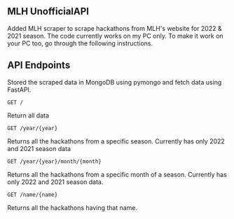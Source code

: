 ## MLH UnofficialAPI
Added MLH scraper to scrape hackathons from MLH's website for 2022 & 2021 season. The code currently works on my PC only. To make it work on your PC too, go through the following instructions.

## API Endpoints
Stored the scraped data in MongoDB using pymongo and fetch data using FastAPI.

```
GET /
```
Return all data
```
GET /year/{year}
```
Returns all the hackathons from a specific season. Currently has only 2022 and 2021 season data

```
GET /year/{year}/month/{month}
```
Returns all the hackathons from a specific month of a season. Currently has only 2022 and 2021 season data.

```
GET /name/{name}
```

Returns all the hackathons having that name.
